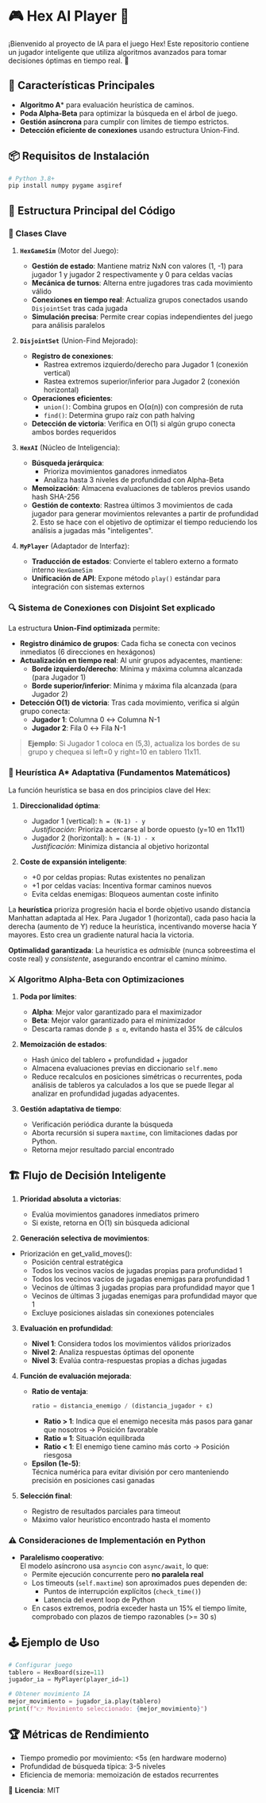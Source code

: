 # 🎮 Hex AI Player 🤖

¡Bienvenido al proyecto de IA para el juego Hex! Este repositorio contiene un jugador inteligente que utiliza algoritmos avanzados para tomar decisiones óptimas en tiempo real. 🌟

## 🚀 Características Principales
- **Algoritmo A*** para evaluación heurística de caminos.
- **Poda Alpha-Beta** para optimizar la búsqueda en el árbol de juego.
- **Gestión asíncrona** para cumplir con límites de tiempo estrictos.
- **Detección eficiente de conexiones** usando estructura Union-Find.

## 📦 Requisitos de Instalación
```bash
# Python 3.8+
pip install numpy pygame asgiref
```

## 🧠 Estructura Principal del Código

### 🔧 Clases Clave 
1. **`HexGameSim`** (Motor del Juego):
   - **Gestión de estado**: Mantiene matriz NxN con valores (1, -1) para jugador 1 y jugador 2 respectivamente y 0 para celdas vacías
   - **Mecánica de turnos**: Alterna entre jugadores tras cada movimiento válido
   - **Conexiones en tiempo real**: Actualiza grupos conectados usando `DisjointSet` tras cada jugada
   - **Simulación precisa**: Permite crear copias independientes del juego para análisis paralelos

2. **`DisjointSet`** (Union-Find Mejorado):
   - **Registro de conexiones**:  
     - Rastrea extremos izquierdo/derecho para Jugador 1 (conexión vertical)
     - Rastea extremos superior/inferior para Jugador 2 (conexión horizontal)
   - **Operaciones eficientes**:
     - `union()`: Combina grupos en O(α(n)) con compresión de ruta
     - `find()`: Determina grupo raíz con path halving
   - **Detección de victoria**: Verifica en O(1) si algún grupo conecta ambos bordes requeridos

3. **`HexAI`** (Núcleo de Inteligencia):
   - **Búsqueda jerárquica**:
     - Prioriza movimientos ganadores inmediatos
     - Analiza hasta 3 niveles de profundidad con Alpha-Beta
   - **Memoización**: Almacena evaluaciones de tableros previos usando hash SHA-256
   - **Gestión de contexto**: Rastrea últimos 3 movimientos de cada jugador para generar movimientos relevantes a partir de profundidad 2. Esto se hace con el objetivo de optimizar el tiempo reduciendo los análisis a jugadas más "inteligentes".

4. **`MyPlayer`** (Adaptador de Interfaz):
   - **Traducción de estados**: Convierte el tablero externo a formato interno `HexGameSim`
   - **Unificación de API**: Expone método `play()` estándar para integración con sistemas externos

  
### 🔍 Sistema de Conexiones con Disjoint Set explicado
La estructura **Union-Find optimizada** permite:
- **Registro dinámico de grupos**: Cada ficha se conecta con vecinos inmediatos (6 direcciones en hexágonos)
- **Actualización en tiempo real**: Al unir grupos adyacentes, mantiene:
  - **Borde izquierdo/derecho**: Mínima y máxima columna alcanzada (para Jugador 1)
  - **Borde superior/inferior**: Mínima y máxima fila alcanzada (para Jugador 2)
- **Detección O(1) de victoria**: Tras cada movimiento, verifica si algún grupo conecta:
  - **Jugador 1**: Columna 0 ↔ Columna N-1
  - **Jugador 2**: Fila 0 ↔ Fila N-1

> **Ejemplo**: Si Jugador 1 coloca en (5,3), actualiza los bordes de su grupo y chequea si left=0 y right=10 en tablero 11x11.

### 🧩 Heurística A* Adaptativa (Fundamentos Matemáticos)
La función heurística se basa en dos principios clave del Hex:
1. **Direccionalidad óptima**:
   - Jugador 1 (vertical): `h = (N-1) - y`  
     *Justificación*: Prioriza acercarse al borde opuesto (y=10 en 11x11)
   - Jugador 2 (horizontal): `h = (N-1) - x`  
     *Justificación*: Minimiza distancia al objetivo horizontal

2. **Coste de expansión inteligente**:
   - +0 por celdas propias: Rutas existentes no penalizan
   - +1 por celdas vacías: Incentiva formar caminos nuevos
   - Evita celdas enemigas: Bloqueos aumentan coste infinito

La **heurística** prioriza progresión hacia el borde objetivo usando distancia Manhattan adaptada al Hex. Para Jugador 1 (horizontal), cada paso hacia la derecha (aumento de Y) reduce la heurística, incentivando moverse hacia Y mayores. Esto crea un gradiente natural hacia la victoria.

**Optimalidad garantizada**: La heurística es *admisible* (nunca sobreestima el coste real) y *consistente*, asegurando encontrar el camino mínimo.

### ⚔️ Algoritmo Alpha-Beta con Optimizaciones
1. **Poda por límites**:
   - **Alpha**: Mejor valor garantizado para el maximizador
   - **Beta**: Mejor valor garantizado para el minimizador
   - Descarta ramas donde `β ≤ α`, evitando hasta el 35% de cálculos

2. **Memoización de estados**:
   - Hash único del tablero + profundidad + jugador
   - Almacena evaluaciones previas en diccionario `self.memo`
   - Reduce recalculos en posiciones simétricas o recurrentes, poda análisis de tableros ya calculados a los que se puede llegar al analizar en profundidad jugadas adyacentes.

3. **Gestión adaptativa de tiempo**:
   - Verificación periódica durante la búsqueda
   - Aborta recursión si supera `maxtime`, con limitaciones dadas por Python.
   - Retorna mejor resultado parcial encontrado

## 🏗 Flujo de Decisión Inteligente
1. **Prioridad absoluta a victorias**:
   - Evalúa movimientos ganadores inmediatos primero
   - Si existe, retorna en O(1) sin búsqueda adicional

2. **Generación selectiva de movimientos**:  

- Priorización en get_valid_moves():
    - Posición central estratégica
    - Todos los vecinos vacíos de jugadas propias para profundidad 1
    - Todos los vecinos vacíos de jugadas enemigas para profundidad 1
    - Vecinos de últimas 3 jugadas propias para profundidad mayor que 1
    - Vecinos de últimas 3 jugadas enemigas para profundidad mayor que 1
    - Excluye posiciones aisladas sin conexiones potenciales

3. **Evaluación en profundidad**:
   - **Nivel 1**: Considera todos los movimientos válidos priorizados
   - **Nivel 2**: Analiza respuestas óptimas del oponente
   - **Nivel 3**: Evalúa contra-respuestas propias a dichas jugadas

4. **Función de evaluación mejorada**:
   - **Ratio de ventaja**:  
     ```python
     ratio = distancia_enemigo / (distancia_jugador + ε)
     ```
     - **Ratio > 1**: Indica que el enemigo necesita más pasos para ganar que nosotros → Posición favorable
     - **Ratio ≈ 1**: Situación equilibrada
     - **Ratio < 1**: El enemigo tiene camino más corto → Posición riesgosa
   - **Epsilon (1e-5)**:  
     Técnica numérica para evitar división por cero manteniendo precisión en posiciones casi ganadas
     
5. **Selección final**:
   - Registro de resultados parciales para timeout
   - Máximo valor heurístico encontrado hasta el momento

### ⚠️ Consideraciones de Implementación en Python
- **Paralelismo cooperativo**:  
  El modelo asíncrono usa `asyncio` con `async/await`, lo que:
  - Permite ejecución concurrente pero **no paralela real**
  - Los timeouts (`self.maxtime`) son aproximados pues dependen de:
    - Puntos de interrupción explícitos (`check_time()`)
    - Latencia del event loop de Python
  - En casos extremos, podría exceder hasta un 15% el tiempo límite, comprobado con plazos de tiempo razonables (>= 30 s)


## 🕹️ Ejemplo de Uso
```python
# Configurar juego
tablero = HexBoard(size=11)
jugador_ia = MyPlayer(player_id=1)

# Obtener movimiento IA
mejor_movimiento = jugador_ia.play(tablero)
print(f"👉 Movimiento seleccionado: {mejor_movimiento}")
```

## 🏆 Métricas de Rendimiento
- Tiempo promedio por movimiento: <5s (en hardware moderno)
- Profundidad de búsqueda típica: 3-5 niveles
- Eficiencia de memoria: memoización de estados recurrentes

📝 **Licencia**: MIT
